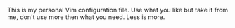 This is my personal Vim configuration file. Use what you like but take it from me, don't use more then what you need. Less is more. 

